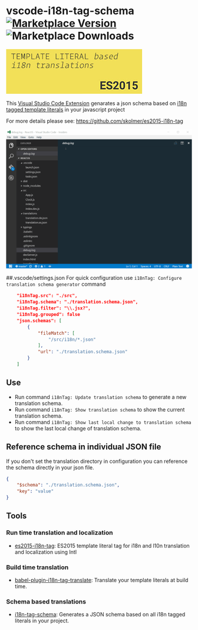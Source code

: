 # vscode-i18n-tag-schema [![Marketplace Version](https://vsmarketplacebadge.apphb.com/version/skolmer.vscode-i18n-tag-schema.svg)](https://marketplace.visualstudio.com/items?itemName=skolmer.vscode-i18n-tag-schema) ![Marketplace Downloads](https://vsmarketplacebadge.apphb.com/installs/skolmer.vscode-i18n-tag-schema.svg)
[![es2015-i18n-tag](images/vscode-18n-tag-schema-icon-big.jpg)](https://github.com/skolmer/es2015-i18n-tag)

This [Visual Studio Code Extension](https://marketplace.visualstudio.com/items?itemName=skolmer.vscode-i18n-tag-schema) genarates a json schema based on [i18n tagged template literals](https://github.com/skolmer/es2015-i18n-tag) in your javascript project

For more details please see: https://github.com/skolmer/es2015-i18n-tag

[![Extension Demo](images/demo.gif)](https://marketplace.visualstudio.com/items?itemName=skolmer.vscode-i18n-tag-schema)

##.vscode/settings.json
For quick configuration use `i18nTag: Configure translation schema generator` command

```json
    "i18nTag.src": "./src",
	"i18nTag.schema": "./translation.schema.json",
	"i18nTag.filter": "\\.jsx?",
    "i18nTag.grouped": false
    "json.schemas": [
        {
            "fileMatch": [
                "/src/i18n/*.json"
            ],
            "url": "./translation.schema.json"
        }
    ]
```
   
## Use
* Run command `i18nTag: Update translation schema` to generate a new translation schema.
* Run command `i18nTag: Show translation schema` to show the current translation schema.
* Run command `i18nTag: Show last local change to translation schema` to show the last local change of translation schema.

## Reference schema in individual JSON file
If you don't set the translation directory in configuration you can reference the schema directly in your json file.
```json
{
    "$schema": "./translation.schema.json",
    "key": "value"
}
```

## Tools

### Run time translation and localization
* [es2015-i18n-tag](https://github.com/skolmer/es2015-i18n-tag): ES2015 template literal tag for i18n and l10n translation and localization using Intl

### Build time translation
* [babel-plugin-i18n-tag-translate](https://github.com/skolmer/babel-plugin-i18n-tag-translate): Translate your template literals at build time.

### Schema based translations
* [i18n-tag-schema](https://github.com/skolmer/i18n-tag-schema): Generates a JSON schema based on all i18n tagged literals in your project.
